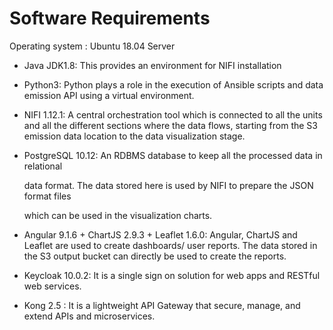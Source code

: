 # Software Requirements

Operating system : Ubuntu 18.04 Server

* Java JDK1.8: This provides an environment for NIFI installation     
* Python3: Python plays a role in the execution of Ansible scripts and data emission API  using a virtual environment. 
* NIFI 1.12.1: A central orchestration tool which is connected to all the units and all the  different sections where the data flows, starting from the S3 emission data location to the data visualization stage. 
* PostgreSQL 10.12: An RDBMS database to keep all the processed data in relational

  data format. The data stored here is used by NIFI to prepare the JSON format files

  which can be used in the visualization charts.     

* Angular 9.1.6 + ChartJS 2.9.3 + Leaflet 1.6.0: Angular, ChartJS and Leaflet are used to create dashboards/ user reports. The data stored in the S3 output bucket can directly be used to create the reports. 
* Keycloak 10.0.2: It is a single sign on solution for web apps and RESTful web services. 
* Kong 2.5 : It is a lightweight API Gateway that secure, manage, and extend APIs and microservices.

